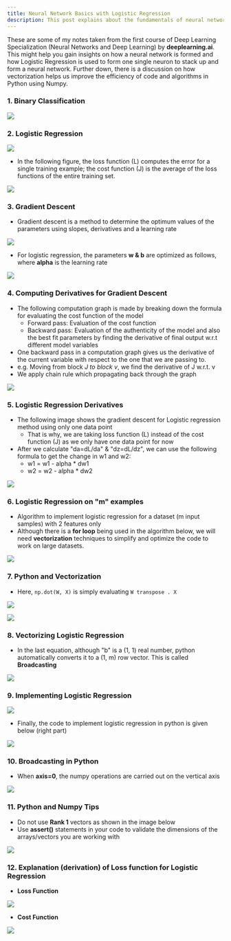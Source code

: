 ```yaml
---
title: Neural Network Basics with Logistic Regression
description: This post explains about the fundamentals of neural networks by explaining how a logistic regression model works for each neuron.
---
```


These are some of my notes taken from the first course of Deep Learning Specialization
(Neural Networks and Deep Learning) by **deeplearning.ai**. This might help you gain
insights on how a neural network is formed and how Logistic Regression is used to form
one single neuron to stack up and form a neural network. Further down, there is a
discussion on how vectorization helps us improve the efficiency of code and algorithms
in Python using Numpy.

### 1. Binary Classification

![](https://i.ibb.co/LzfPgPC/Screenshot-from-2019-04-16-06-58-34.png)

### 2. Logistic Regression

![](https://i.ibb.co/JKzpNgV/Screenshot-from-2019-04-16-06-52-21.png)

- In the following figure, the loss function (L) computes the error for a single training example; the cost function (J) is the average of the loss functions of the entire training set.

![](https://i.ibb.co/QPJdHby/Screenshot-from-2019-04-16-07-03-26.png)

### 3. Gradient Descent
- Gradient descent is a method to determine the optimum values of the parameters using slopes, derivatives and a learning rate

![](https://i.ibb.co/yBZfDrg/Screenshot-from-2019-04-16-07-10-12.png)


- For logistic regression, the parameters **w & b** are optimized as follows, where **alpha** is the learning rate

![](https://i.ibb.co/P9S0CWJ/Screenshot-from-2019-04-16-07-12-56.png)

### 4. Computing Derivatives for Gradient Descent

- The following computation graph is made by breaking down the formula for evaluating the cost function of the model
    - Forward pass: Evaluation of the cost function
    - Backward pass: Evaluation of the authenticity of the model and also the best fit parameters by finding the derivative of final output w.r.t different model variables
- One backward pass in a computation graph gives us the derivative of the current variable with respect to the one that we are passing to.
- e.g. Moving from block *J to block v*, we find the derivative of J w.r.t. v
- We apply chain rule which propagating back through the graph

![](https://i.ibb.co/WzMs0Qm/Screenshot-from-2019-04-16-07-34-44.png)

### 5. Logistic Regression Derivatives

- The following image shows the gradient descent for Logistic regression method using only one data point
    - That is why, we are taking loss function (L) instead of the cost function (J) as we only have one data point for now
- After we calculate "da=dL/da" & "dz=dL/dz", we can use the following formula to get the change in w1 and w2:
    - w1 = w1 - alpha * dw1
    - w2 = w2 - alpha * dw2

![](https://i.ibb.co/DYKX1tZ/Screenshot-from-2019-04-16-14-16-04.png)

### 6. Logistic Regression on "m" examples

- Algorithm to implement logistic regression for a dataset (m input samples) with 2 features only
- Although there is a **for loop** being used in the algorithm below, we will need **vectorization** techniques to simplify and optimize the code to work on large datasets.


![](https://i.ibb.co/R49bBth/Screenshot-from-2019-04-16-14-27-23.png)

### 7. Python and Vectorization

- Here, `np.dot(W, X)` is simply evaluating `W transpose . X`

![](https://i.ibb.co/dP67djg/Screenshot-from-2019-04-16-14-35-13.png)

![](https://i.ibb.co/4JVSkjW/Screenshot-from-2019-04-16-14-39-26.png)

### 8. Vectorizing Logistic Regression

- In the last equation, although "b" is a (1, 1) real number, python automatically converts it to a (1, m) row vector. This is called **Broadcasting**

![](https://i.ibb.co/5sqQJc3/Screenshot-from-2019-04-16-14-44-44.png)

### 9. Implementing Logistic Regression

![](https://i.ibb.co/sPFHQwt/Screenshot-from-2019-04-16-14-51-50.png)

- Finally, the code to implement logistic regression in python is given below (right part)

![](https://i.ibb.co/L1sC3ZV/Screenshot-from-2019-04-16-14-53-40.png)

### 10. Broadcasting in Python

- When **axis=0**, the numpy operations are carried out on the vertical axis

![](https://i.ibb.co/W0NR5sQ/Screenshot-from-2019-04-16-15-00-30.png)

### 11. Python and Numpy Tips

- Do not use **Rank 1** vectors as shown in the image below
- Use **assert()** statements in your code to validate the dimensions of the arrays/vectors you are working with

![](https://i.ibb.co/q1nVv3Y/Screenshot-from-2019-04-16-15-05-16.png)

### 12. Explanation (derivation) of Loss function for Logistic Regression

- **Loss Function**

![](https://i.ibb.co/z6BBv1x/Screenshot-from-2019-04-16-15-12-45.png)

- **Cost Function**

![](https://i.ibb.co/K0G14fD/Screenshot-from-2019-04-16-15-16-09.png)